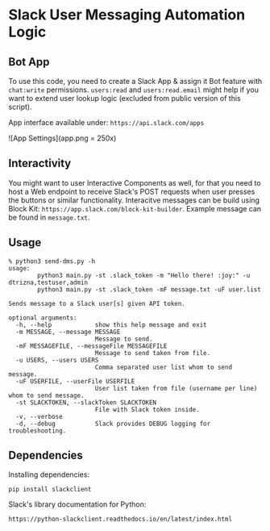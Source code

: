 
# Slack User Messaging Automation Logic

## Bot App

To use this code, you need to create a Slack App & assign it Bot feature with `chat:write` permissions.
`users:read` and `users:read.email` might help if you want to extend user lookup logic (excluded from public version of this script).

App interface available under: `https://api.slack.com/apps`

![App Settings](app.png = 250x)

## Interactivity

You might want to user Interactive Components as well, for that you need to host a Web endpoint to receive Slack's POST requests when user presses the buttons or similar functionality. Interacitve messages can be build using Block Kit: `https://app.slack.com/block-kit-builder`. Example message can be found in `message.txt`.  

## Usage

```
% python3 send-dms.py -h
usage: 
        python3 main.py -st .slack_token -m "Hello there! :joy:" -u dtrizna,testuser,admin
        python3 main.py -st .slack_token -mF message.txt -uF user.list

Sends message to a Slack user[s] given API token.

optional arguments:
  -h, --help            show this help message and exit
  -m MESSAGE, --message MESSAGE
                        Message to send.
  -mF MESSAGEFILE, --messageFile MESSAGEFILE
                        Message to send taken from file.
  -u USERS, --users USERS
                        Comma separated user list whom to send message.
  -uF USERFILE, --userFile USERFILE
                        User list taken from file (username per line) whom to send message.
  -st SLACKTOKEN, --slackToken SLACKTOKEN
                        File with Slack token inside.
  -v, --verbose
  -d, --debug           Slack provides DEBUG logging for troubleshooting.
```

## Dependencies

Installing dependencies:

```
pip install slackclient
```

Slack's library documentation for Python:
```
https://python-slackclient.readthedocs.io/en/latest/index.html
```